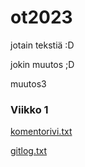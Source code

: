 # ot2023

jotain tekstiä :D

jokin muutos ;D

muutos3

### Viikko 1

[komentorivi.txt](https://github.com/smannist/ot2023/blob/master/laskarit/viikko1/komentorivi.txt)

[gitlog.txt](https://github.com/smannist/ot2023/blob/master/laskarit/viikko1/gitlog.txt)
